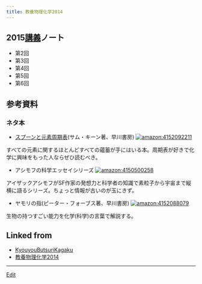 ```yaml
---
title: 教養物理化学2014
---
```


## 2015[講義](/講義)ノート

<!-- 今年はスライドを[WebClass](https://webclass.el.okayama-u.ac.jp)に置いています。 -->
* 第2回 [](http://theochem.chem.okayama-u.ac.jp/vitroid/教養物理化学2014/2015-10-9note2.pdf)
* 第3回 [](http://theochem.chem.okayama-u.ac.jp/vitroid/教養物理化学2014/2015-10-16note3.pdf)
* 第4回 [](http://theochem.chem.okayama-u.ac.jp/vitroid/教養物理化学2014/2015-10-23note4.pdf)
* 第5回 [](http://theochem.chem.okayama-u.ac.jp/vitroid/教養物理化学2014/2015-10-30note5.pdf)
* 第6回 [](http://theochem.chem.okayama-u.ac.jp/vitroid/教養物理化学2014/2015-11-13note6.pdf)
<!-- *第7回 [](http://theochem.chem.okayama-u.ac.jp/vitroid/教養物理化学2014/2014-11-14note7.pdf) -->
<!-- *第8回 [](http://theochem.chem.okayama-u.ac.jp/vitroid/教養物理化学2014/2014-11-21note8.pdf) [](http://theochem.chem.okayama-u.ac.jp/vitroid/教養物理化学2014/2014-11-21note8suppl.pdf) -->
<!-- *第9回 [](http://theochem.chem.okayama-u.ac.jp/vitroid/教養物理化学2014/2014-11-28note9.pdf) -->
<!-- *第10回 [](http://theochem.chem.okayama-u.ac.jp/vitroid/教養物理化学2014/2014-12-12note10.pdf) -->
<!-- *第11回 [](http://theochem.chem.okayama-u.ac.jp/vitroid/教養物理化学2014/2014-12-19note11.pdf) -->
<!-- *第12回 [](http://theochem.chem.okayama-u.ac.jp/vitroid/教養物理化学2014/2015-01-09note12.pdf) -->
<!-- *第13回 [](http://theochem.chem.okayama-u.ac.jp/vitroid/教養物理化学2014/2015-01-23note13.pdf) -->

## 参考資料

<!-- ![動画](/動画) -->
<!-- [講義](/講義)のなかで紹介したYouTubeの映像などをリンクしておきます。 -->
<!-- *引力により落ちこんでいくコイン -->
<!-- {% include youtubePlayer.html id="JK3_A6nWZfY" %} -->
<!-- *2つのスリットで干渉する波 -->
<!-- {% include youtubePlayer.html id="Jqm4f55soJQ" %} -->
<!-- *弦の定在波Standing Waves -->
<!-- {% include youtubePlayer.html id="-n1d1rycvj4" %} -->
<!-- *太鼓の振動、シンバルの振動 -->
<!-- {% include youtubePlayer.html id="osFBNLA7woY" %} -->
<!-- *膜の振動で生じる節のパターン -->
<!-- 膜の振動パターンのことをCymaticsと呼ぶそうです。 -->
<!-- {% include youtubePlayer.html id="Qf0t4qIVWF4" %} -->
<!-- {% include youtubePlayer.html id="Bs3uPbhIZxc" %} -->
<!-- *イオン液体の不思議な性質 -->
<!-- {% include youtubePlayer.html id="jORKluf5SI4" %} -->
<!-- *お湯で融けるガリウムのスプーン -->
<!-- {% include youtubePlayer.html id="cvRcUeWjBu0" %} -->
<!-- *音響浮揚 -->
<!-- {% include youtubePlayer.html id="Tk7akWZEBXU" %} -->
<!-- *電磁浮揚によるアルミの融解 -->
<!-- {% include youtubePlayer.html id="qUiCh1OTLts" %} -->
<!-- *危険な液体金属 - NaK合金 -->
<!-- {% include youtubePlayer.html id="Nn3M1hfjxMU" %} -->
<!-- *氷の融け方(分子シミュレーション) -->
<!-- {% include youtubePlayer.html id="pIbn05mbV7M" %} -->
<!-- *水分子の運動(分子シミュレーション) -->
<!-- {% include youtubePlayer.html id="FtxLih3KeTA" %} -->
<!-- *CO2の臨界点と超臨界流体 -->
<!-- {% include youtubePlayer.html id="bE5l8c6PF9M" %} -->
<!-- *水とアルコールの混合過程(分子シミュレーション) -->
<!-- {% include youtubePlayer.html id="d4zMAkd0tBc" %} -->
<!-- *塩化水素HClとアンモニアNH3の気相反応(ブレンステッドの酸塩基反応) -->
<!-- {% include youtubePlayer.html id="U0M-Q65VQHs" %} -->

### ネタ本

* [スプーンと元素周期表](/スプーンと元素周期表)(サム・キーン著、早川書房)
[![amazon:4152092211](http://images-jp.amazon.com/images/P/4152092211.09.LZZZZZZZ.jpg)](http://www.amazon.co.jp/exec/obidos/ASIN/4152092211)

すべての元素に関するほとんどすべての蘊蓄が手にはいる本。周期表が好きで化学に興味をもった人ならぜひ読むべき。

* アシモフの科学エッセイシリーズ
[![amazon:4150500258](http://images-jp.amazon.com/images/P/4150500258.09.LZZZZZZZ.jpg)](http://www.amazon.co.jp/exec/obidos/ASIN/4150500258)

アイザックアシモフがSF作家の発想力と科学者の知識で素粒子から宇宙まで縦横に語るシリーズ。ちょっと情報が古いのが玉にきず。

* ヤモリの指(ピーター・フォーブス著、早川書房)
[![amazon:4152088079](http://images-jp.amazon.com/images/P/4152088079.09.LZZZZZZZ.jpg)](http://www.amazon.co.jp/exec/obidos/ASIN/4152088079)

生物の持つすごい能力を化学(科学)の言葉で解説する。



## Linked from

* [KyouyouButsuriKagaku](/KyouyouButsuriKagaku)
* [教養物理化学2014](/教養物理化学2014)


----

[Edit](https://github.com/vitroid/vitroid.github.io/edit/master/MD/教養物理化学2014.md)


